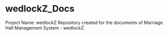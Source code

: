 # wedlockZ_Docs 
Project Name: wedlockZ
Repository created for the documents of Marriage Hall Management System - wedlockZ.
